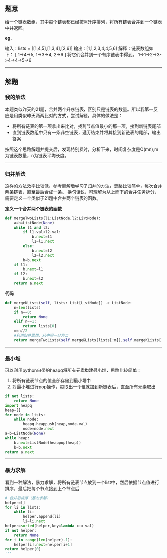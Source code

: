 ## 题意
给一个链表数组，其中每个链表都已经按照升序排列，将所有链表合并到一个链表中并返回。

**eg.**

输入：lists = \[\[1,4,5],\[1,3,4],\[2,6]]
输出：\[1,1,2,3,4,4,5,6]
解释：链表数组如下：
\[
  1->4->5,
  1->3->4,
  2->6
\]
将它们合并到一个有序链表中得到。
1->1->2->3->4->4->5->6

---
## 解题

### 我的解法

本题类似昨天的21题，合并两个升序链表，区别只是链表的数量。所以我第一反应是用类似昨天两两比对的方式，尝试解题，具体的做法是：
- 将所有链表的第一项拿出来比对，找到节点值最小的那一项，接到新链表尾部
- 直到链表数组中只有一条非空链表，遍历结束并将其接到新链表的尾部，输出答案

按照这个思路解题并提交后，发现特别费时，分析下来，时间复杂度是O(mn),m为链表数量，n为链表平均长度。

---
### 归并解法

这样的方法效率比较低，参考题解后学习了归并的方法，思路比较简单，每次合并两条链表，直至最后合成一条。
换句话说，可理解为从上而下的合并任务拆分，需要定义一个类似于21题中合并两个链表的函数。

**定义一个合并两个链表的函数**
```python
def mergeTwoLists(l1:ListNode,l2:ListNode):
	a=b=ListNode(None)
	while l1 and l2:
		if l1.val<l2.val:
			b.next=l1
			l1=l1.next
		else:
			b.next=l2
			l2=l2.next
		b=b.next
	if l1:
		b.next=l1
	if l2:
		b.next=l2
	return a.next
```

**代码**
```python
def mergeKLists(self, lists: List[ListNode]) -> ListNode:
	n=len(lists)
	if n==0:
		return None
	elif n==1:
		return lists[0]
	m=n//2
	#利用归并思想，从中间一分为二
	return mergeTwoLists(self.mergeKLists(lists[:m]),self.mergeKLists[:m])
```

---
### 最小堆

可以利用python自带的heapq将所有元素构建最小堆，思路比较简单：
1. 将所有链表节点的值全部存储到最小堆中
2. 对最小堆进行pop操作，每取出一个值就加到新链表后，直至所有元素取出

```python
if not lists:
	return None
import heapq
heap=[]
for node in lists:
	while node:
		heapq.heappush(heap,node.val)
		node=node.next
a=b=ListNode(None)
while heap:
	b.next=ListNode(heappop(heap))
	b=b.next
return a.next
```

---
### 暴力求解

看到一种解法，暴力求解，将所有链表节点放到一个list中，然后依据节点值进行排序，最后把每个节点接到上个节点后
```python
# 合并后排序（暴力求解）
helper=[]
for li in lists:
	while li:
		helper.append(li)
		li=li.next
helper=sorted(helper,key=lambda x:x.val)
if not helper:
	return None
for i in range(len(helper)-1):
	helper[i].next=helper[i+1]
return helper[0]
'''